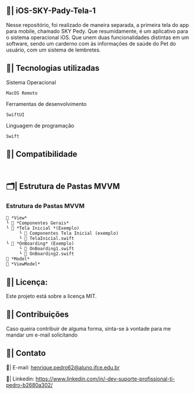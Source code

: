 ## 📲| iOS-SKY-Pady-Tela-1

  Nesse repositório, foi realizado de maneira separada, a primeira tela do app para mobile, chamado SKY Pedy. Que resumidamente, é um aplicativo para o sistema operacional iOS. Que unem duas funcionalidades distintas em um software, sendo um carderno com às informações de saúde do Pet do usuário, com um sistema de lembretes. 

  ## 👾| Tecnologias utilizadas
  Sistema Operacional
  
 ```
MacOS Remoto

 ```
Ferramentas de desenvolvimento
 ```
SwiftUI
 ```
Linguagem de programação
 ```
Swift

 ```
## 📑| Compatibilidade

   ```
  

   ```

  ## 🗂️| Estrutura de Pastas MVVM

  ### Estrutura de Pastas MVVM

```
📂 *View*
└ 📁 *Componentes Gerais*
└ 📂 *Tela Inicial *(Exemplo)
     └ 📁 Componentes Tela Inicial (exemplo)
     └ 📝 TelaInicial.swift
└ 📂 *OnBoarding* (Exemplo)
     └ 📝 OnBoarding1.swift
     └ 📝 OnBoarding2.swift
📁 *Model*
📁 *ViewModel*

```

  ## 📑| Licença:

  Este projeto está sobre a licença MIT.

  ## 👥| Contribuições

  Caso queira contribuir de alguma forma, sinta-se à vontade para me mandar um e-mail solicitando

  ## 📧| Contato

  📩| E-mail: henrique.pedro62@aluno.ifce.edu.br

  📱| Linkedin: https://www.linkedin.com/in/-dev-suporte-profissional-ti-pedro-b2680a302/

